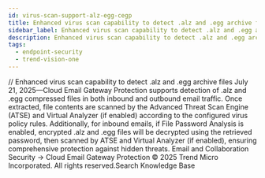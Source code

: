 ```yaml
---
id: virus-scan-support-alz-egg-cegp
title: Enhanced virus scan capability to detect .alz and .egg archive files
sidebar_label: Enhanced virus scan capability to detect .alz and .egg archive files
description: Enhanced virus scan capability to detect .alz and .egg archive files
tags:
  - endpoint-security
  - trend-vision-one
---
```


/*<![CDATA[*/ $('#title').html($('meta[name=map-description]').attr('content')); /*]]>*/ Enhanced virus scan capability to detect .alz and .egg archive files July 21, 2025—Cloud Email Gateway Protection supports detection of .alz and .egg compressed files in both inbound and outbound email traffic. Once extracted, file contents are scanned by the Advanced Threat Scan Engine (ATSE) and Virtual Analyzer (if enabled) according to the configured virus policy rules. Additionally, for inbound emails, if File Password Analysis is enabled, encrypted .alz and .egg files will be decrypted using the retrieved password, then scanned by ATSE and Virtual Analyzer (if enabled), ensuring comprehensive protection against hidden threats. Email and Collaboration Security → Cloud Email Gateway Protection © 2025 Trend Micro Incorporated. All rights reserved.Search Knowledge Base